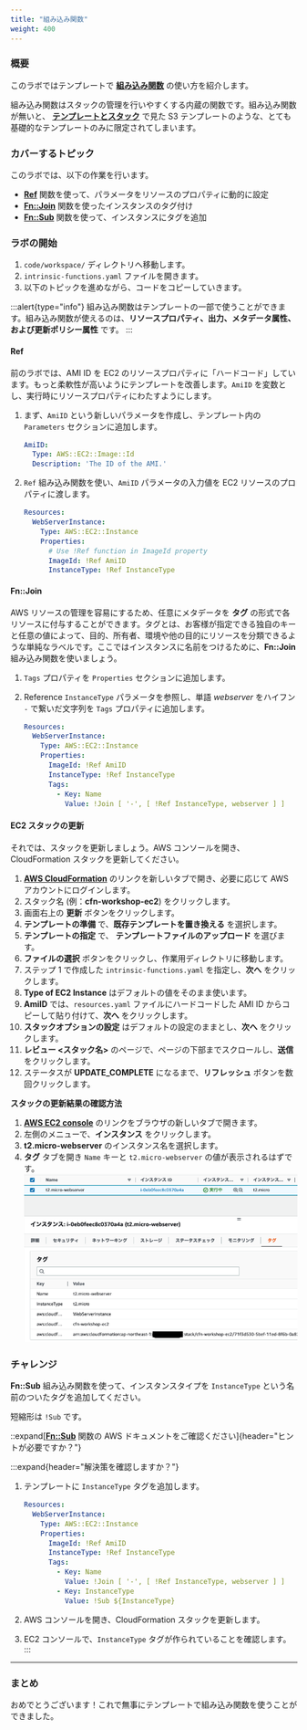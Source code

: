```yaml
---
title: "組み込み関数"
weight: 400
---
```


### 概要

このラボではテンプレートで **[組み込み関数](https://docs.aws.amazon.com/ja_jp/AWSCloudFormation/latest/UserGuide/intrinsic-function-reference.html)** の使い方を紹介します。

組み込み関数はスタックの管理を行いやすくする内蔵の関数です。組み込み関数が無いと、 **[テンプレートとスタック](../template-and-stack/)** で見た S3 テンプレートのような、とても基礎的なテンプレートのみに限定されてしまいます。

### カバーするトピック

このラボでは、以下の作業を行います。

+ **[Ref](https://docs.aws.amazon.com/ja_jp/AWSCloudFormation/latest/UserGuide/intrinsic-function-reference-ref.html)** 関数を使って、パラメータをリソースのプロパティに動的に設定
+ **[Fn::Join](https://docs.aws.amazon.com/ja_jp/AWSCloudFormation/latest/UserGuide/intrinsic-function-reference-join.html)** 関数を使ったインスタンスのタグ付け
+ **[Fn::Sub](https://docs.aws.amazon.com/ja_jp/AWSCloudFormation/latest/UserGuide/intrinsic-function-reference-sub.html)** 関数を使って、インスタンスにタグを追加

### ラボの開始

1. `code/workspace/` ディレクトリへ移動します。
1. `intrinsic-functions.yaml` ファイルを開きます。
1. 以下のトピックを進めながら、コードをコピーしていきます。

:::alert{type="info"}
組み込み関数はテンプレートの一部で使うことができます。組み込み関数が使えるのは、**リソースプロパティ、出力、メタデータ属性、および更新ポリシー属性** です。
:::

#### Ref

前のラボでは、AMI ID を EC2 のリソースプロパティに「ハードコード」しています。もっと柔軟性が高いようにテンプレートを改善します。`AmiID` を変数とし、実行時にリソースプロパティにわたすようにします。

1. まず、`AmiID` という新しいパラメータを作成し、テンプレート内の `Parameters` セクションに追加します。

    ```yaml
    AmiID:
      Type: AWS::EC2::Image::Id
      Description: 'The ID of the AMI.'
    ```

1. `Ref` 組み込み関数を使い、`AmiID` パラメータの入力値を EC2 リソースのプロパティに渡します。

    ```yaml
    Resources:
      WebServerInstance:
        Type: AWS::EC2::Instance
        Properties:
          # Use !Ref function in ImageId property
          ImageId: !Ref AmiID
          InstanceType: !Ref InstanceType
    ```

#### Fn::Join

AWS リソースの管理を容易にするため、任意にメタデータを **タグ** の形式で各リソースに付与することができます。タグとは、お客様が指定できる独自のキーと任意の値によって、目的、所有者、環境や他の目的にリソースを分類できるような単純なラベルです。ここではインスタンスに名前をつけるために、**Fn::Join** 組み込み関数を使いましょう。

1. `Tags` プロパティを `Properties` セクションに追加します。
1. Reference `InstanceType` パラメータを参照し、単語 _webserver_ をハイフン `-` で繋いだ文字列を `Tags` プロパティに追加します。

    ```yaml
    Resources:
      WebServerInstance:
        Type: AWS::EC2::Instance
        Properties:
          ImageId: !Ref AmiID
          InstanceType: !Ref InstanceType
          Tags:
            - Key: Name
              Value: !Join [ '-', [ !Ref InstanceType, webserver ] ]
    ```

#### EC2 スタックの更新

それでは、スタックを更新しましょう。AWS コンソールを開き、CloudFormation スタックを更新してください。

1. **[AWS CloudFormation](https://console.aws.amazon.com/cloudformation)** のリンクを新しいタブで開き、必要に応じて AWS アカウントにログインします。
1. スタック名 (例：**cfn-workshop-ec2**) をクリックします。
1. 画面右上の **更新** ボタンをクリックします。
1. **テンプレートの準備** で、**既存テンプレートを置き換える** を選択します。
1. **テンプレートの指定** で、 **テンプレートファイルのアップロード** を選びます。
1. **ファイルの選択** ボタンをクリックし、作業用ディレクトリに移動します。
1. ステップ 1 で作成した `intrinsic-functions.yaml` を指定し、**次へ** をクリックします。
1. **Type of EC2 Instance** はデフォルトの値をそのまま使います。
1. **AmiID** では、`resources.yaml` ファイルにハードコードした AMI ID からコピーして貼り付けて、**次へ** をクリックします。
1. **スタックオプションの設定** はデフォルトの設定のままとし、**次へ** をクリックします。
1. **レビュー <スタック名>** のページで、ページの下部までスクロールし、**送信** をクリックします。
1. ステータスが **UPDATE_COMPLETE** になるまで、**リフレッシュ** ボタンを数回クリックします。

**スタックの更新結果の確認方法**

1. **[AWS EC2 console](https://console.aws.amazon.com/ec2)** のリンクをブラウザの新しいタブで開きます。
1. 左側のメニューで、**インスタンス** をクリックします。
1. **t2.micro-webserver** のインスタンス名を選択します。
1. **タグ** タブを開き `Name` キーと `t2.micro-webserver` の値が表示されるはずです。
   ![tags-png](/static/basics/templates/intrinsic-functions/tags.ja.png)

### チャレンジ
**Fn::Sub** 組み込み関数を使って、インスタンスタイプを `InstanceType` という名前のついたタグを追加してください。

短縮形は `!Sub` です。

::expand[**[Fn::Sub](https://docs.aws.amazon.com/ja_jp/AWSCloudFormation/latest/UserGuide/intrinsic-function-reference-sub.html)** 関数の AWS ドキュメントをご確認ください]{header="ヒントが必要ですか？"}

:::expand{header="解決策を確認しますか？"}
1. テンプレートに `InstanceType` タグを追加します。

    ```yaml
    Resources:
      WebServerInstance:
        Type: AWS::EC2::Instance
        Properties:
          ImageId: !Ref AmiID
          InstanceType: !Ref InstanceType
          Tags:
            - Key: Name
              Value: !Join [ '-', [ !Ref InstanceType, webserver ] ]
            - Key: InstanceType
              Value: !Sub ${InstanceType}
    ```

1. AWS コンソールを開き、CloudFormation スタックを更新します。
1. EC2 コンソールで、`InstanceType` タグが作られていることを確認します。
:::

---
### まとめ
おめでとうございます！これで無事にテンプレートで組み込み関数を使うことができました。
